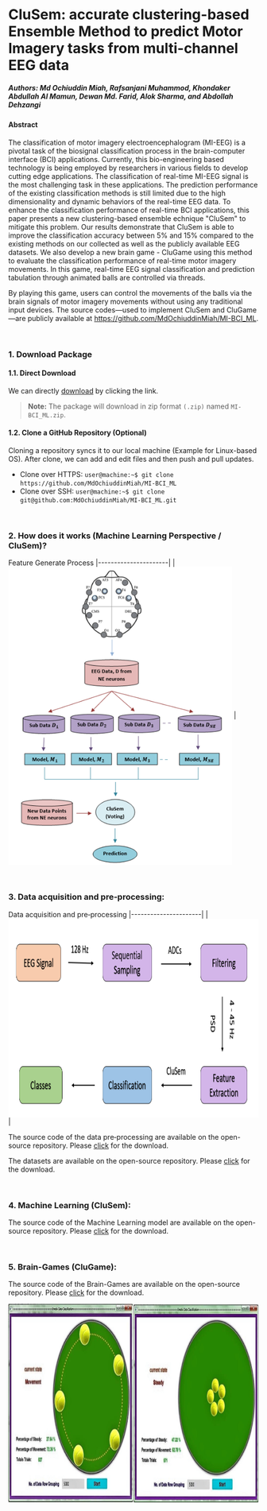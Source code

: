 # CluSem: accurate clustering-based Ensemble Method to predict Motor Imagery tasks from multi-channel EEG data
##### Authors: Md Ochiuddin Miah, Rafsanjani Muhammod, Khondaker Abdullah Al Mamun, Dewan Md. Farid, Alok Sharma, and Abdollah Dehzangi

#### Abstract
The classification of motor imagery electroencephalogram (MI-EEG) is a pivotal task of the biosignal classification process in the brain-computer interface (BCI) applications. Currently, this bio-engineering based technology is being
employed by researchers in various fields to develop cutting edge applications. The classification of real-time MI-EEG signal is the most challenging task in these applications. The prediction performance of the existing classification methods is still limited due to the high dimensionality and dynamic behaviors of the real-time EEG data. To enhance the classification performance of real-time BCI applications, this paper presents a new clustering-based ensemble echnique "CluSem" to mitigate this problem. Our results demonstrate that CluSem is able to improve the classification accuracy between 5% and 15% compared to the existing methods on our collected as well as the publicly available EEG datasets. We also develop a new brain game - CluGame using this method to evaluate the classification performance of real-time motor imagery
movements. In this game, real-time EEG signal classification and prediction tabulation through animated balls are controlled via threads.


By playing this game, users can control the movements of the balls via the brain signals of
motor imagery movements without using any traditional input devices. The
source codes—used to implement CluSem and CluGame—are publicly available
at https://github.com/MdOchiuddinMiah/MI-BCI_ML.

&nbsp;

### 1. Download Package
#### 1.1. Direct Download
We can directly [download](https://minhaskamal.github.io/DownGit/#/home?url=https://github.com/MdOchiuddinMiah/MI-BCI_ML) by clicking the link.

> **Note:** The package will download in zip format `(.zip)` named `MI-BCI_ML.zip`.


#### 1.2. Clone a GitHub Repository (Optional)

Cloning a repository syncs it to our local machine (Example for Linux-based OS). After clone, we can add and edit files and then push and pull updates.
- Clone over HTTPS: `user@machine:~$ git clone https://github.com/MdOchiuddinMiah/MI-BCI_ML`
- Clone over SSH: `user@machine:~$ git clone git@github.com:MdOchiuddinMiah/MI-BCI_ML.git `

&nbsp;


### 2. How does it works (Machine Learning Perspective / CluSem)?

Feature Generate Process
|----------------------|
|<img align="center" src="https://github.com/MdOchiuddinMiah/MI-BCI_ML/blob/master/bmi-model.PNG" width="450" height="600" /> |

&nbsp;

### 3. Data acquisition and pre‑processing:

Data acquisition and pre‑processing
|----------------------|
|<img align="center" src="https://github.com/MdOchiuddinMiah/MI-BCI_ML/blob/master/signal-acquisition.png" width="700" height="400" /> |

The source code of the data pre‑processing are available on the open-source repository. Please [click](https://github.com/MdOchiuddinMiah/MI-BCI_ML/tree/master/Pre-Processing) for the download.

The datasets are available on the open-source repository. Please [click](https://github.com/MdOchiuddinMiah/MI-BCI_ML/tree/master/Datasets) for the download.

&nbsp;

### 4. Machine Learning (CluSem):
The source code of the Machine Learning model are available on the open-source repository. Please [click](https://github.com/MdOchiuddinMiah/MI-BCI_ML/tree/master/Machine-Learning) for the download.

&nbsp;

### 5. Brain-Games (CluGame):
The source code of the Brain-Games are available on the open-source repository. Please [click](https://github.com/MdOchiuddinMiah/MI-BCI_ML/tree/master/Brain-Game) for the download.

<img align="center" src="https://github.com/MdOchiuddinMiah/MI-BCI_ML/blob/master/brain-game.png" width="800" height="400" />
